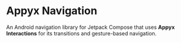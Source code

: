 # Appyx Navigation


An Android navigation library for Jetpack Compose that uses **Appyx Interactions** for its transitions and gesture-based navigation.
